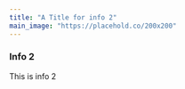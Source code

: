 ```yaml
---
title: "A Title for info 2"
main_image: "https://placehold.co/200x200"
---
```


### Info 2
This is info 2